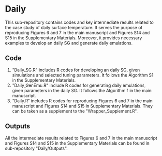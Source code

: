# Daily
This sub-repository contains codes and key intermediate results related to the case study of daily surface temperature. It serves the purpose of reproducing Figures 6 and 7 in the main manuscript and Figures S14 and S15 in the Supplementary Materials. Moreover, it provides necessary examples to develop an daily SG and generate daily emulations.

## Code
1. "Daily_SG.R" includes R codes for developing an daily SG, given simulations and selected tuning parameters. It follows the Algorithm S1 in the Supplementary Materials.
2. "Daily_GenEmu.R" include R codes for generating daily emulations, given parameters in the daily SG. It follows the Algorithm 1 in the main manuscript.
3. "Daily.R" includes R codes for reproducing Figures 6 and 7 in the main manuscript and Figures S14 and S15 in Supplementary Materials. They can be taken as a supplement to the "Wrapper_Supplement.R".

## Outputs
All the intermediate results related to Figures 6 and 7 in the main manuscript and Figures S14 and S15 in the Supplementary Materials can be found in sub-repository "Daily/Outputs". 


